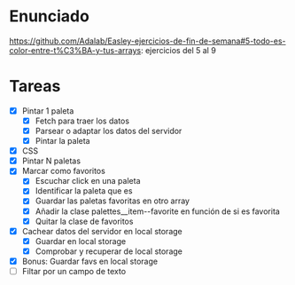 # Enunciado

https://github.com/Adalab/Easley-ejercicios-de-fin-de-semana#5-todo-es-color-entre-t%C3%BA-y-tus-arrays: ejercicios del 5 al 9

# Tareas

- [x] Pintar 1 paleta
  - [x] Fetch para traer los datos
  - [x] Parsear o adaptar los datos del servidor
  - [x] Pintar la paleta
- [x] CSS
- [x] Pintar N paletas
- [x] Marcar como favoritos
  - [x] Escuchar click en una paleta
  - [x] Identificar la paleta que es
  - [x] Guardar las paletas favoritas en otro array
  - [x] Añadir la clase palettes\_\_item--favorite en función de si es favorita
  - [x] Quitar la clase de favoritos
- [x] Cachear datos del servidor en local storage
  - [x] Guardar en local storage
  - [x] Comprobar y recuperar de local storage
- [x] Bonus: Guardar favs en local storage
- [ ] Filtar por un campo de texto
